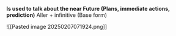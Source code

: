 **Is used to talk about the near Future (Plans, immediate actions, prediction)**
	Aller + infinitive (Base form)

![[Pasted image 20250207071924.png]]